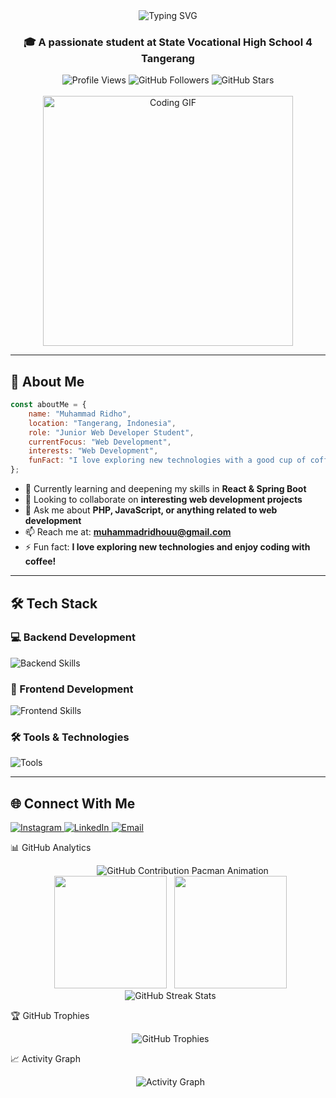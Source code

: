 <div align="center">
  <img src="https://readme-typing-svg.herokuapp.com?font=Fira+Code&size=30&duration=3000&pause=1000&color=DFF5FF&center=true&vCenter=true&width=500&lines=Hi+%F0%9F%91%8B%2C+I'm+Muhammad+Ridho;Junior+Web+Developer;Always+Learning+%F0%9F%9A%80" alt="Typing SVG" />
</div>

<h3 align="center">🎓 A passionate student at State Vocational High School 4 Tangerang</h3>

<div align="center">
  <img src="https://komarev.com/ghpvc/?username=ridhoudev&label=Profile%20Views&color=40A2E3&style=for-the-badge" alt="Profile Views" />
  <img src="https://img.shields.io/github/followers/ridhoudev?label=Followers&style=for-the-badge&color=40A2E3" alt="GitHub Followers" />
  <img src="https://img.shields.io/github/stars/ridhoudev?label=Stars&style=for-the-badge&color=40A2E3" alt="GitHub Stars" />
</div>

<br/>

<div align="center">
  <img src="img/tokito.gif" width="400" alt="Coding GIF" />
</div>

---

## 🚀 About Me

```javascript
const aboutMe = {
    name: "Muhammad Ridho",
    location: "Tangerang, Indonesia",
    role: "Junior Web Developer Student",
    currentFocus: "Web Development",
    interests: "Web Development",
    funFact: "I love exploring new technologies with a good cup of coffee ☕"
};
```

- 🌱 Currently learning and deepening my skills in **React & Spring Boot**
- 👯 Looking to collaborate on **interesting web development projects**
- 💬 Ask me about **PHP, JavaScript, or anything related to web development**
- 📫 Reach me at: **muhammadridhouu@gmail.com**
- ⚡ Fun fact: **I love exploring new technologies and enjoy coding with coffee!**

---

## 🛠️ Tech Stack

### 💻 Backend Development
<div align="left">
  <img src="https://skillicons.dev/icons?i=php,laravel,java,spring,cs,dotnet,mysql" alt="Backend Skills" />
</div>

### 🎨 Frontend Development
<div align="left">
  <img src="https://skillicons.dev/icons?i=html,css,js,ts,react,vue,tailwind,bootstrap" alt="Frontend Skills" />
</div>

### 🛠️ Tools & Technologies
<div align="left">
  <img src="https://skillicons.dev/icons?i=git,github,figma,postman,vscode" alt="Tools" />
</div>

---

## 🌐 Connect With Me

<div align="left">
  <a href="https://instagram.com/dho._21" target="_blank">
    <img src="https://img.shields.io/badge/Instagram-E4405F?style=for-the-badge&logo=instagram&logoColor=white" alt="Instagram" />
  </a>
  <a href="#" target="_blank">
    <img src="https://img.shields.io/badge/LinkedIn-0077B5?style=for-the-badge&logo=linkedin&logoColor=white" alt="LinkedIn" />
  </a>
  <a href="mailto:muhammadridhouu@gmail.com">
    <img src="https://img.shields.io/badge/Email-D14836?style=for-the-badge&logo=gmail&logoColor=white" alt="Email" />
  </a>
</div>

📊 GitHub Analytics
<div align="center">
  <picture>
    <source media="(prefers-color-scheme: dark)" srcset="https://raw.githubusercontent.com/ridhoudev/ridhoudev/output/dist/pacman-contribution-graph-dark.svg">
    <source media="(prefers-color-scheme: light)" srcset="https://raw.githubusercontent.com/ridhoudev/ridhoudev/output/dist/pacman-contribution-graph.svg">
    <img alt="GitHub Contribution Pacman Animation" src="https://raw.githubusercontent.com/ridhoudev/ridhoudev/output/dist/pacman-contribution-graph-dark.svg">
  </picture>
</div>

<div align="center">
  <img height="180em" src="https://github-readme-stats.vercel.app/api?username=ridhoudev&show_icons=true&theme=neon&count_private=true&hide_border=true"/>
  <img height="180em" src="https://github-readme-stats.vercel.app/api/top-langs/?username=ridhoudev&layout=compact&langs_count=8&theme=neon&hide_border=true"/>
</div>

<div align="center">
  <img src="https://streak-stats.demolab.com/?user=ridhoudev&theme=blue-green&hide_border=true" alt="GitHub Streak Stats" />
</div>

🏆 GitHub Trophies
<div align="center">
  <img src="https://github-profile-trophy.vercel.app/?username=ridhoudev&theme=tokyonight" alt="GitHub Trophies" />
</div>

📈 Activity Graph
<div align="center">
  <img src="https://github-readme-activity-graph.vercel.app/graph?username=ridhoudev&theme=react-dark&hide_border=true" alt="Activity Graph" />
</div>
